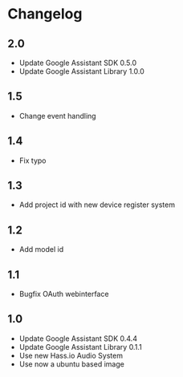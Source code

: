 # Changelog

## 2.0
- Update Google Assistant SDK 0.5.0
- Update Google Assistant Library 1.0.0

## 1.5
- Change event handling

## 1.4
- Fix typo

## 1.3
- Add project id with new device register system

## 1.2
- Add model id

## 1.1
- Bugfix OAuth webinterface

## 1.0
- Update Google Assistant SDK 0.4.4
- Update Google Assistant Library 0.1.1
- Use new Hass.io Audio System
- Use now a ubuntu based image
